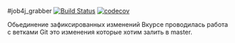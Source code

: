 #job4j_grabber
[![Build Status](https://travis-ci.com/Evseev-Oleg/job4j_grabber.svg?branch=master)](https://travis-ci.com/Evseev-Oleg/job4j_grabber)
[![codecov](https://codecov.io/gh/Evseev-Oleg/job4j_grabber/branch/master/graph/badge.svg?token=DJAWWS6R5Q)](https://codecov.io/gh/Evseev-Oleg/job4j_grabber)

Обьединение зафиксированных изменений
Вкурсе проводилась работа с ветками Git
это изменения которые хотим залить в master.